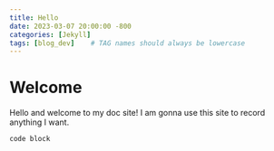 ```yaml
---
title: Hello
date: 2023-03-07 20:00:00 -800
categories: [Jekyll]
tags: [blog_dev]    # TAG names should always be lowercase
---
```


# Welcome

Hello and welcome to my doc site! I am gonna use this site to record anything I want.



```
code block
```



<!-- ## Photo

![Ranni](https://encrypted-tbn0.gstatic.com/images?q=tbn:ANd9GcRLvlN8uIGleSz-xv5esrhvaaVAPmZf0SdWPw&usqp=CAU) -->